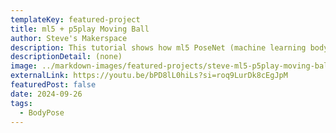 ```yaml
---
templateKey: featured-project
title: ml5 + p5play Moving Ball
author: Steve's Makerspace
description: This tutorial shows how ml5 PoseNet (machine learning body pose identification) is combined with p5play (physics and game engine) using p5.js.
descriptionDetail: (none)
image: ../markdown-images/featured-projects/steve-ml5-p5play-moving-ball.png
externalLink: https://youtu.be/bPD8lL0hiLs?si=roq9LurDk8cEgJpM
featuredPost: false
date: 2024-09-26
tags:
  - BodyPose
---
```


